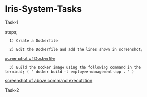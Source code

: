 # Iris-System-Tasks

Task-1

steps;

      1) Create a Dockerfile

      2) Edit the Dockerfile and add the lines shown in screenshot; 
[ screenshot of Dockerfile ](./images/Dockerfile.png "Dockerfile")

      3) Build the Docker image using the following command in the terminal; ( " docker build -t employee-management-app . " )
[ screenshot of above command executation ](./images/1.png "screenshot-1")

Task-2

